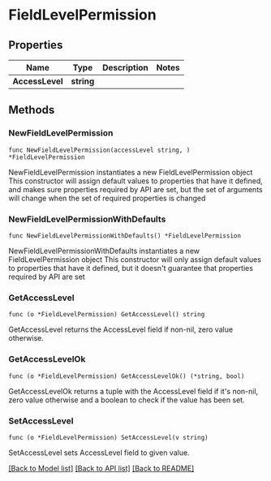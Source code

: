 # FieldLevelPermission

## Properties

Name | Type | Description | Notes
------------ | ------------- | ------------- | -------------
**AccessLevel** | **string** |  | 

## Methods

### NewFieldLevelPermission

`func NewFieldLevelPermission(accessLevel string, ) *FieldLevelPermission`

NewFieldLevelPermission instantiates a new FieldLevelPermission object
This constructor will assign default values to properties that have it defined,
and makes sure properties required by API are set, but the set of arguments
will change when the set of required properties is changed

### NewFieldLevelPermissionWithDefaults

`func NewFieldLevelPermissionWithDefaults() *FieldLevelPermission`

NewFieldLevelPermissionWithDefaults instantiates a new FieldLevelPermission object
This constructor will only assign default values to properties that have it defined,
but it doesn't guarantee that properties required by API are set

### GetAccessLevel

`func (o *FieldLevelPermission) GetAccessLevel() string`

GetAccessLevel returns the AccessLevel field if non-nil, zero value otherwise.

### GetAccessLevelOk

`func (o *FieldLevelPermission) GetAccessLevelOk() (*string, bool)`

GetAccessLevelOk returns a tuple with the AccessLevel field if it's non-nil, zero value otherwise
and a boolean to check if the value has been set.

### SetAccessLevel

`func (o *FieldLevelPermission) SetAccessLevel(v string)`

SetAccessLevel sets AccessLevel field to given value.



[[Back to Model list]](../README.md#documentation-for-models) [[Back to API list]](../README.md#documentation-for-api-endpoints) [[Back to README]](../README.md)


